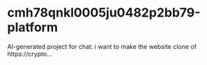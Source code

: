 # cmh78qnkl0005ju0482p2bb79-platform
AI-generated project for chat: i want to make the website clone of https://crypto...
